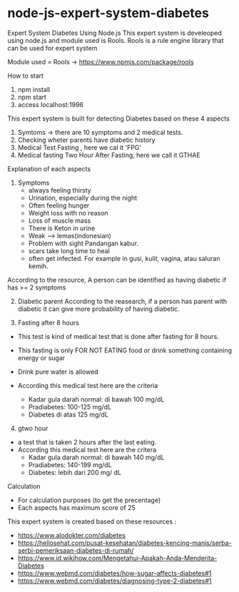 # node-js-expert-system-diabetes
Expert System Diabetes Using Node.js
This expert system is develeoped using node.js and module used is Rools.
Rools is a rule engine library that can be used for expert system

Module used = Rools -> https://www.npmjs.com/package/rools


How to start
1. npm install
2. npm start
3. access localhost:1996

This expert system is built for detecting Diabetes based on these 4 aspects
1. Symtoms -> there are 10 symptoms and 2 medical tests.
2. Checking wheter parents have diabetic history
3. Medical Test Fasting  , here we cal it 'FPG'
4. Medical fasting  Two Hour After Fasting, here we call it GTHAE


Explanation of each aspects
1. Symptoms
    - always feeling thirsty
    - Urination, especially during the night
    - Often feeling hunger
    - Weight loss with no reason
    - Loss of muscle mass
    - There is Keton in urine
    - Weak --> lemas(indonesian)
    - Problem with sight Pandangan kabur.
    - scars take long time to heal
    -  often get infected. For example in gusi, kulit, vagina, atau saluran kemih.
 
 According to the resource, A person can be identified as having diabetic if has >= 2 symptoms

2. Diabetic parent
According to the reasearch, if a person has parent with diabetic it can give more
probability of having diabetic.

3. Fasting after 8 hours
 - This test is kind of medical test that is done after fasting for 8 hours. 
 - This fasting is only FOR NOT EATING food or drink something containing energy or sugar
 - Drink pure water is allowed

 - According this medical test here are the criteria
    - Kadar gula darah normal: di bawah 100 mg/dL
    - Pradiabetes: 100-125 mg/dL
    - Diabetes di atas 125 mg/dL

4. gtwo hour
- a test that is taken 2 hours after the last eating.
- According this medical test here are the critera
    - Kadar gula darah normal: di bawah 140 mg/dL
    - Pradiabetes: 140-199 mg/dL
    - Diabetes: lebih dari 200 mg/ dL


Calculation
- For calculation purposes (to get the precentage)
- Each aspects has maximum score of 25 

This expert system is created based on these resources :
- https://www.alodokter.com/diabetes
- https://hellosehat.com/pusat-kesehatan/diabetes-kencing-manis/serba-serbi-pemeriksaan-diabetes-di-rumah/
- https://www.id.wikihow.com/Mengetahui-Apakah-Anda-Menderita-Diabetes
- https://www.webmd.com/diabetes/how-sugar-affects-diabetes#1
- https://www.webmd.com/diabetes/diagnosing-type-2-diabetes#1